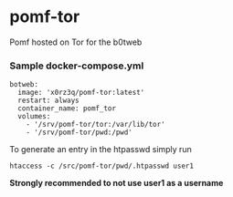 # pomf-tor
Pomf hosted on Tor for the b0tweb

### Sample docker-compose.yml

```
botweb:
  image: 'x0rz3q/pomf-tor:latest'
  restart: always
  container_name: pomf_tor
  volumes:
    - '/srv/pomf-tor/tor:/var/lib/tor'
    - '/srv/pomf-tor/pwd:/pwd'
```

To generate an entry in the htpasswd simply run
```
htaccess -c /src/pomf-tor/pwd/.htpasswd user1
```

**Strongly recommended to not use user1 as a username**
